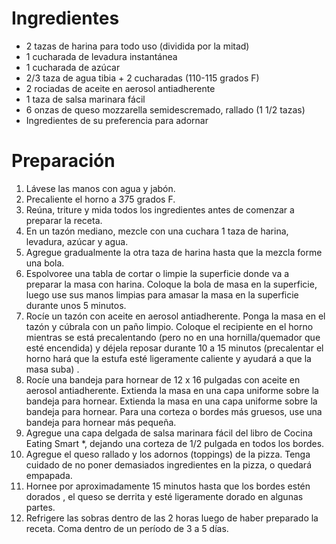 # Ingredientes

- 2 tazas de harina para todo uso (dividida por la mitad)
- 1 cucharada de levadura instantánea
- 1 cucharada de azúcar
- 2/3 taza de agua tibia + 2 cucharadas (110-115 grados F)
- 2 rociadas de aceite en aerosol antiadherente
- 1 taza de salsa marinara fácil
- 6 onzas de queso mozzarella semidescremado, rallado (1 1/2 tazas)
- Ingredientes de su preferencia para adornar

# Preparación

1. Lávese las manos con agua y jabón. 
2. Precaliente el horno a 375 grados F.
3. Reúna, triture y mida todos los ingredientes antes de comenzar a preparar la receta.
4. En un tazón mediano, mezcle con una cuchara 1 taza de harina, levadura, azúcar y agua.
5. Agregue gradualmente la otra taza de harina hasta que la mezcla forme una bola.
6. Espolvoree una tabla de cortar o limpie la superficie donde va a preparar la masa con harina. Coloque la bola de masa en la superficie, luego use sus manos limpias para amasar la masa en la superficie durante unos 5 minutos.
7. Rocíe un tazón con aceite en aerosol antiadherente. Ponga la masa en el tazón y cúbrala con un paño limpio. Coloque el recipiente en el horno mientras se está precalentando (pero no en una hornilla/quemador que esté encendida) y déjela reposar durante 10 a 15 minutos (precalentar el horno hará que la estufa esté ligeramente caliente y ayudará a que la masa suba) .
8. Rocíe una bandeja para hornear de 12 x 16 pulgadas con aceite en aerosol antiadherente. Extienda la masa en una capa uniforme sobre la bandeja para hornear. Extienda la masa en una capa uniforme sobre la bandeja para hornear. Para una corteza o bordes más gruesos, use una bandeja para hornear más pequeña.
9. Agregue una capa delgada de salsa marinara fácil del libro de Cocina Eating Smart *, dejando una corteza de 1/2 pulgada en todos los bordes.
10. Agregue el queso rallado y los adornos  (toppings) de la pizza. Tenga cuidado de no poner demasiados ingredientes en la pizza, o quedará empapada.
11. Hornee por aproximadamente 15 minutos hasta que los bordes estén dorados , el queso se derrita y esté ligeramente dorado en algunas partes.
12. Refrigere las sobras dentro de las 2 horas luego de haber preparado la receta. Coma dentro de un período de 3 a 5 días.